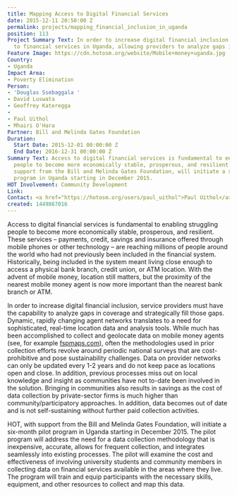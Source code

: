 ```yaml
---
title: Mapping Access to Digital Financial Services
date: 2015-12-11 20:50:00 Z
permalink: projects/mapping_financial_inclusion_in_uganda
position: 113
Project Summary Text: In order to increase digital financial inclusion, HOT maps access
  to financial services in Uganda, allowing providers to analyze gaps in coverage.
Feature Image: https://cdn.hotosm.org/website/Mobile+money+uganda.jpg
Country:
- Uganda
Impact Area:
- Poverty Elimination
Person:
- 'Douglas Ssebaggala '
- David Luswata
- Geoffrey Kateregga
- 
- Paul Uithol
- Mhairi O'Hara
Partner: Bill and Melinda Gates Foundation
Duration:
  Start Date: 2015-12-01 00:00:00 Z
  End Date: 2016-12-31 00:00:00 Z
Summary Text: Access to digital financial services is fundamental to enabling poor
  people to become more economically stable, prosperous, and resilient. HOT, with
  support from the Bill and Melinda Gates Foundation, will initiate a six-month pilot
  program in Uganda starting in December 2015.
HOT Involvement: Community Development
Link: 
Contact: <a href="https://hotosm.org/users/paul_uithol">Paul Uithol</a>
created: 1449867016
---
```


Access to digital financial services is fundamental to enabling struggling people to become more economically stable, prosperous, and resilient. These services – payments, credit, savings and insurance offered through mobile phones or other technology – are reaching millions of people around the world who had not previously been included in the financial system. Historically, being included in the system meant living close enough to access a physical bank branch, credit union, or ATM location. With the advent of mobile money, location still matters, but the proximity of the nearest mobile money agent is now more important than the nearest bank branch or ATM.

In order to increase digital financial inclusion, service providers must have the capability to analyze gaps in coverage and strategically fill those gaps. Dynamic, rapidly changing agent networks translates to a need for sophisticated, real-time location data and analysis tools. While much has been accomplished to collect and geolocate data on mobile money agents (see, for example [fspmaps.com](http://fspmaps.com)), often the methodologies used in prior collection efforts revolve around periodic national surveys that are cost-prohibitive and pose sustainability challenges. Data on provider networks can only be updated every 1-2 years and do not keep pace as locations open and close. In addition, previous processes miss out on local knowledge and insight as communities have not to-date been involved in the solution. Bringing in communities also results in savings as the cost of data collection by private-sector firms is much higher than community/participatory approaches. In addition, data becomes out of date and is not self-sustaining without further paid collection activities.

HOT, with support from the Bill and Melinda Gates Foundation, will initiate a six-month pilot program in Uganda starting in December 2015. The pilot program will address the need for a data collection methodology that is inexpensive, accurate, allows for frequent collection, and integrates seamlessly into existing processes. The pilot will examine the cost and effectiveness of involving university students and community members in collecting data on financial services available in the areas where they live. The program will train and equip participants with the necessary skills, equipment, and other resources to collect and map this data.
